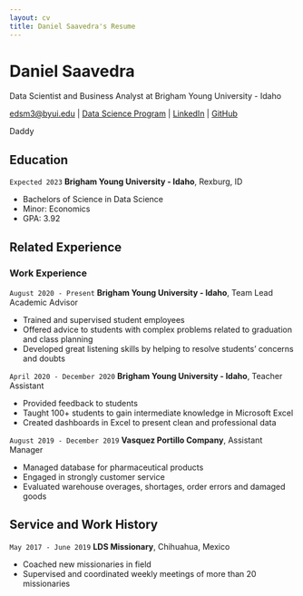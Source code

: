 ```yaml
---
layout: cv
title: Daniel Saavedra's Resume
---
```

# Daniel Saavedra
Data Scientist and Business Analyst at Brigham Young University - Idaho

<div id="webaddress">
<a href="edsm3@byui.edu">edsm3@byui.edu</a>
| <a href="https://byuidatascience.github.io/development.html">Data Science Program</a>
| <a href="https://www.linkedin.com/in/danielsaavedra98/">LinkedIn</a>
| <a href="https://github.com/edanielsm/saavedrad_resume">GitHub</a>
</div>

Daddy

<!-- https://www.monique.tech/the-art-of-markdown -->

## Education


`Expected 2023`
__Brigham Young University - Idaho__, Rexburg, ID

- Bachelors of Science in Data Science
- Minor: Economics
- GPA: 3.92


## Related Experience

### Work Experience

`August 2020 - Present`
__Brigham Young University - Idaho__, Team Lead Academic Advisor

- Trained and supervised student employees
- Offered advice to students with complex problems related to graduation and class planning
- Developed great listening skills by helping to resolve students’ concerns and doubts

`April 2020 - December 2020`
__Brigham Young University - Idaho__, Teacher Assistant

- Provided feedback to students
- Taught 100+ students to gain intermediate knowledge in Microsoft Excel
- Created dashboards in Excel to present clean and professional data

`August 2019 - December 2019`
__Vasquez Portillo Company__, Assistant Manager

- Managed database for pharmaceutical products
- Engaged in strongly customer service
- Evaluated warehouse overages, shortages, order errors and damaged goods


## Service and Work History

`May 2017 - June 2019`
__LDS Missionary__, Chihuahua, Mexico

- Coached new missionaries in field
- Supervised and coordinated weekly meetings of more than 20 missionaries

<!-- ### Footer

Last updated: May 2013 -->


